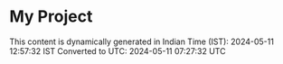 # My Project

This content is dynamically generated in Indian Time (IST): 2024-05-11 12:57:32 IST
Converted to UTC: 2024-05-11 07:27:32 UTC
